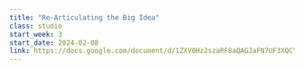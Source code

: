 ```yaml
---
title: "Re-Articulating the Big Idea"
class: studio
start_week: 3
start_date: 2024-02-08
link: https://docs.google.com/document/d/1ZXV0Hz2szaRF8aQAGJaFN7UF3XQCYI5tXEDJk8IkJjc/edit
---
```

